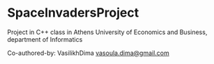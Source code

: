 # SpaceInvadersProject
Project in C++ class in Athens University of Economics and Business, department of Informatics

Co-authored-by: VasilikhDima vasoula.dima@gmail.com
